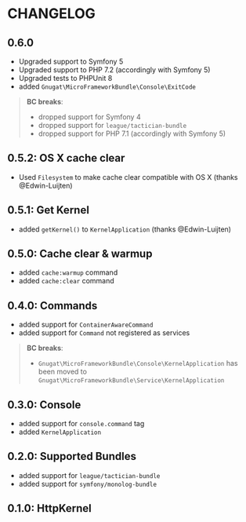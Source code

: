 # CHANGELOG

## 0.6.0

* Upgraded support to Symfony 5
* Upgraded support to PHP 7.2 (accordingly with Symfony 5)
* Upgraded tests to PHPUnit 8
* added `Gnugat\MicroFrameworkBundle\Console\ExitCode`

> **BC breaks**:
>
> * dropped support for Symfony 4
> * dropped support for `league/tactician-bundle`
> * dropped support for PHP 7.1 (accordingly with Symfony 5)

## 0.5.2: OS X cache clear

* Used `Filesystem` to make cache clear compatible with OS X (thanks @Edwin-Luijten)

## 0.5.1: Get Kernel

* added `getKernel()` to `KernelApplication` (thanks @Edwin-Luijten)

## 0.5.0: Cache clear & warmup

* added `cache:warmup` command
* added `cache:clear` command

## 0.4.0: Commands

* added support for `ContainerAwareCommand`
* added support for `Command` not registered as services

> **BC breaks**:
>
> * `Gnugat\MicroFrameworkBundle\Console\KernelApplication` has been
>   moved to `Gnugat\MicroFrameworkBundle\Service\KernelApplication`

## 0.3.0: Console

* added support for `console.command` tag
* added `KernelApplication`

## 0.2.0: Supported Bundles

* added support for `league/tactician-bundle`
* added support for `symfony/monolog-bundle`

## 0.1.0: HttpKernel
